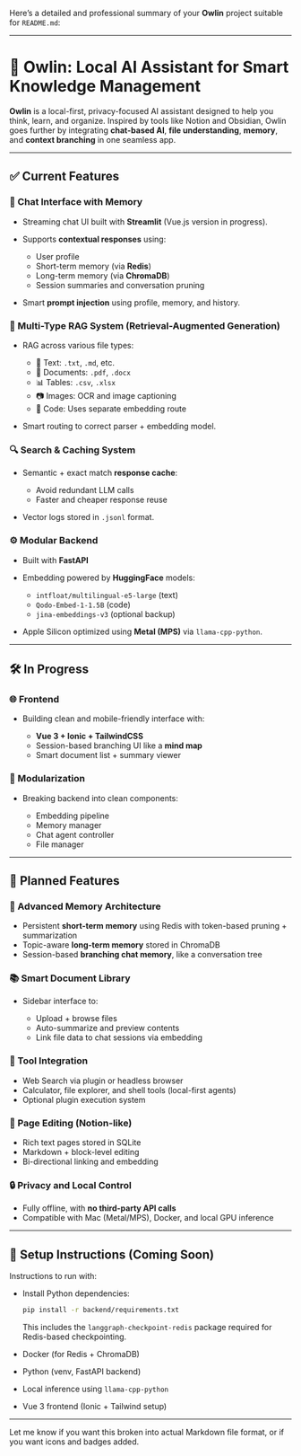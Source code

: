 Here’s a detailed and professional summary of your **Owlin** project suitable for `README.md`:

---

# 🦉 Owlin: Local AI Assistant for Smart Knowledge Management

**Owlin** is a local-first, privacy-focused AI assistant designed to help you think, learn, and organize. Inspired by tools like Notion and Obsidian, Owlin goes further by integrating **chat-based AI**, **file understanding**, **memory**, and **context branching** in one seamless app.

---

## ✅ Current Features

### 🧠 Chat Interface with Memory

* Streaming chat UI built with **Streamlit** (Vue.js version in progress).
* Supports **contextual responses** using:

  * User profile
  * Short-term memory (via **Redis**)
  * Long-term memory (via **ChromaDB**)
  * Session summaries and conversation pruning
* Smart **prompt injection** using profile, memory, and history.

### 📂 Multi-Type RAG System (Retrieval-Augmented Generation)

* RAG across various file types:

  * 📄 Text: `.txt`, `.md`, etc.
  * 📘 Documents: `.pdf`, `.docx`
  * 📊 Tables: `.csv`, `.xlsx`
  * 📷 Images: OCR and image captioning
  * 🧠 Code: Uses separate embedding route
* Smart routing to correct parser + embedding model.

### 🔍 Search & Caching System

* Semantic + exact match **response cache**:

  * Avoid redundant LLM calls
  * Faster and cheaper response reuse
* Vector logs stored in `.jsonl` format.

### ⚙️ Modular Backend

* Built with **FastAPI**
* Embedding powered by **HuggingFace** models:

  * `intfloat/multilingual-e5-large` (text)
  * `Qodo-Embed-1-1.5B` (code)
  * `jina-embeddings-v3` (optional backup)
* Apple Silicon optimized using **Metal (MPS)** via `llama-cpp-python`.

---

## 🛠️ In Progress

### 🌐 Frontend

* Building clean and mobile-friendly interface with:

  * **Vue 3 + Ionic + TailwindCSS**
  * Session-based branching UI like a **mind map**
  * Smart document list + summary viewer

### 🧩 Modularization

* Breaking backend into clean components:

  * Embedding pipeline
  * Memory manager
  * Chat agent controller
  * File manager

---

## 🚀 Planned Features

### 🧠 Advanced Memory Architecture

* Persistent **short-term memory** using Redis with token-based pruning + summarization
* Topic-aware **long-term memory** stored in ChromaDB
* Session-based **branching chat memory**, like a conversation tree

### 📚 Smart Document Library

* Sidebar interface to:

  * Upload + browse files
  * Auto-summarize and preview contents
  * Link file data to chat sessions via embedding

### 🔌 Tool Integration

* Web Search via plugin or headless browser
* Calculator, file explorer, and shell tools (local-first agents)
* Optional plugin execution system

### 🧾 Page Editing (Notion-like)

* Rich text pages stored in SQLite
* Markdown + block-level editing
* Bi-directional linking and embedding

### 🔒 Privacy and Local Control

* Fully offline, with **no third-party API calls**
* Compatible with Mac (Metal/MPS), Docker, and local GPU inference

---

## 🧪 Setup Instructions (Coming Soon)

Instructions to run with:

* Install Python dependencies:
  ```bash
  pip install -r backend/requirements.txt
  ```
  This includes the `langgraph-checkpoint-redis` package required for
  Redis-based checkpointing.

* Docker (for Redis + ChromaDB)
* Python (venv, FastAPI backend)
* Local inference using `llama-cpp-python`
* Vue 3 frontend (Ionic + Tailwind setup)

---

Let me know if you want this broken into actual Markdown file format, or if you want icons and badges added.

